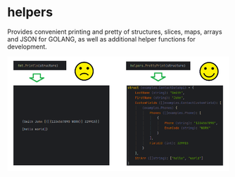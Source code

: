 # helpers

Provides convenient printing and pretty of structures, slices, maps, arrays and JSON for GOLANG, as well as additional helper functions for development.

![Screenshot of Project](./images/img1.png)